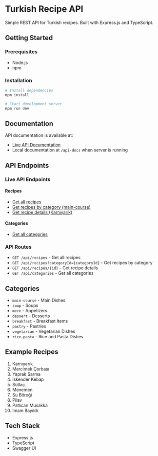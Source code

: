 # Turkish Recipe API

Simple REST API for Turkish recipes. Built with Express.js and TypeScript.

## Getting Started

### Prerequisites
- Node.js
- npm

### Installation
```bash
# Install dependencies
npm install

# Start development server
npm run dev
```

## Documentation
API documentation is available at:
- [Live API Documentation](https://case-backend.vercel.app/api-docs)
- Local documentation at `/api-docs` when server is running

## API Endpoints

### Live API Endpoints

#### Recipes
- [Get all recipes](https://case-backend.vercel.app/api/recipes)
- [Get recipes by category (main-course)](https://case-backend.vercel.app/api/recipes?categoryId=main-course)
- [Get recipe details (Karnıyarık)](https://case-backend.vercel.app/api/recipes/1)

#### Categories
- [Get all categories](https://case-backend.vercel.app/api/categories)

### API Routes
- `GET /api/recipes` - Get all recipes
- `GET /api/recipes?categoryId={categoryId}` - Get recipes by category
- `GET /api/recipes/{id}` - Get recipe details
- `GET /api/categories` - Get all categories

## Categories
- `main-course` - Main Dishes
- `soup` - Soups
- `meze` - Appetizers
- `dessert` - Desserts
- `breakfast` - Breakfast Items
- `pastry` - Pastries
- `vegetarian` - Vegetarian Dishes
- `rice-pasta` - Rice and Pasta Dishes

## Example Recipes
1. Karnıyarık
2. Mercimek Çorbası
3. Yaprak Sarma
4. İskender Kebap
5. Sütlaç
6. Menemen
7. Su Böreği
8. Pilav
9. Patlıcan Musakka
10. İmam Bayıldı

## Tech Stack
- Express.js
- TypeScript
- Swagger UI